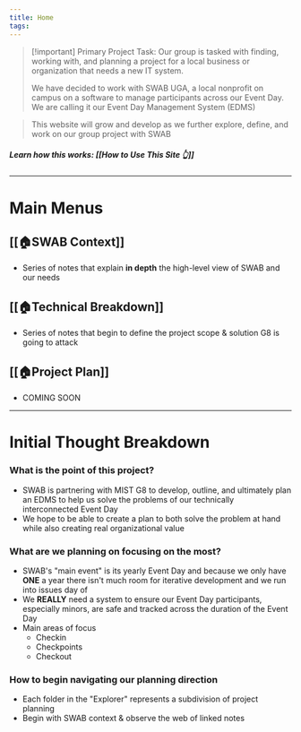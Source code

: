 ```yaml
---
title: Home
tags:
---
```

>[!important] Primary Project Task: 
>Our group is tasked with finding, working with, and planning a project for a local business or organization that needs a new IT system.
>
>We have decided to work with SWAB UGA, a local nonprofit on campus on a software to manage participants across our Event Day. We are calling it our Event Day Management System (EDMS)

> This website will grow and develop as we further explore, define, and work on our group project with SWAB
##### Learn how this works: [[How to Use This Site 👆]]
---
# Main Menus

## [[🏠SWAB Context]]
- Series of notes that explain **in depth** the high-level view of SWAB and our needs
## [[🏠Technical Breakdown]]
- Series of notes that begin to define the project scope & solution G8 is going to attack
## [[🏠Project Plan]]
- COMING SOON

---
# Initial Thought Breakdown
### What is the point of this project?
- SWAB is partnering with MIST G8 to develop, outline, and ultimately plan an EDMS to help us solve the problems of our technically interconnected Event Day
- We hope to be able to create a plan to both solve the problem at hand while also creating real organizational value

### What are we planning on focusing on the most?
- SWAB's "main event" is its yearly Event Day and because we only have **ONE** a year there isn't much room for iterative development and we run into issues day of
- We **REALLY** need a system to ensure our Event Day participants, especially minors, are safe and tracked across the duration of the Event Day
- Main areas of focus
	- Checkin
	- Checkpoints
	- Checkout
### How to begin navigating our planning direction
- Each folder in the "Explorer" represents a subdivision of project planning
- Begin with SWAB context & observe the web of linked notes